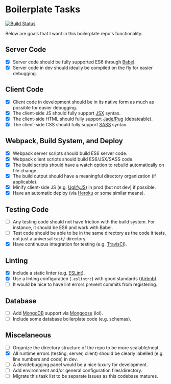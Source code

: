 # Boilerplate Tasks

[![Build Status](https://travis-ci.com/MrPickles/boilerplate.svg?token=HL4GfADW1tek1pK4Skh9&branch=master)](https://travis-ci.com/MrPickles/boilerplate)

Below are goals that I want in this boilerplate repo's functionality.

## Server Code
- [x] Server code should be fully supported ES6 through [Babel](https://babeljs.io/).
- [x] Server code in dev should ideally be compiled on the fly for easier debugging.

## Client Code
- [x] Client code in development should be in its native form as much as possible for easier debugging.
- [x] The client-side JS should fully support [JSX](https://jsx.github.io/) syntax.
- [x] The client-side HTML should fully support [Jade/Pug](https://pugjs.org/api/getting-started.html) (debateable).
- [x] The client-side CSS should fully support [SASS](http://sass-lang.com/) syntax.

## Webpack, Build System, and Deploy
- [x] Webpack server scripts should build ES6 server code.
- [x] Webpack client scripts should build ES6/JSX/SASS code.
- [x] The build scripts should have a watch option to rebuild automatically on file change.
- [x] The build output should have a meaningful directory organization (if applicable).
- [x] Minify client-side JS (e.g. [UglifyJS](https://github.com/mishoo/UglifyJS2)) in prod (but not dev) if possible.
- [x] Have an automatic deploy (via [Heroku](https://www.heroku.com/) or some similar means).

## Testing Code
- [ ] Any testing code should not have friction with the build system. For instance, it should be ES6 and work with Babel.
- [ ] Test code should be able to be in the same directory as the code it tests, not just a universal `test/` directory.
- [x] Have continuous integration for testing (e.g. [TravisCI](https://travis-ci.com/)).

## Linting
- [x] Include a static linter (e.g. [ESLint](http://eslint.org/)).
- [x] Use a linting configuration (`.eslintrc`) with good standards ([Airbnb](https://www.npmjs.com/package/eslint-config-airbnb)).
- [ ] It would be nice to have lint errors prevent commits from registering.

## Database
- [ ] Add [MongoDB](https://www.mongodb.com/) support via [Mongoose](http://mongoosejs.com/) (lol).
- [ ] Include some database boilerplate code (e.g. schemas).

## Miscelaneous
- [ ] Organize the directory structure of the repo to be more scalable/neat.
- [x] All runtime errors (testing, server, client) should be clearly labelled (e.g. line numbers and code) in dev.
- [ ] A dev/debugging panel would be a nice luxury for development.
- [ ] Add environment and/or general configuration files/directory.
- [ ] Migrate this task list to be separate issues as this codebase matures.
